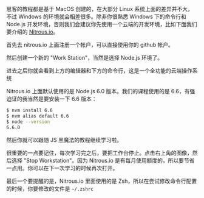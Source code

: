 思客的教程都是基于 MacOS 创建的，在大部分 Linux 系统上面的差异并不大，不过 Windows 的环境就会相差很多。除非你很熟悉 Windows 下的命令行和 Node.js 开发环境，否则我们会建议你先使用一个云端的开发环境，比如下面我们要介绍的 [Nitrous.io](https://www.nitrous.io)。

首先去 nitrous.io 上面注册一个帐户，可以直接使用你的 github 帐户。

然后创建一个新的 "Work Station"，当然是选择 Node.js 环境了。

进去之后你就会看到上方的编辑器和下方的命令行，这是一个全功能的云端操作系统

Nitrous.io 上面默认使用的是 Node.js 6.0 版本。我们的课程使用的是 6.6，有强迫证的我当然是要安装一下 6.6 版本：

```bash
$ nvm install 6.6
$ nvm alias default 6.6
$ node --version
6.6.0
```

然后你就可以跟随 JS 黑魔法的教程继续学习啦。

很重要的一点要记住，每次学习完之后，要把工作台停止。点击右上角的图像，然后选择 "Stop Workstation"。因为 Nitrous.io 是有每月使用额度的，所以要节省一点用。你可以在下一次学习的时候再次打开。

最后一个要提醒的是，Nitrous.io 里面使用的是 Zsh，所以在尝试修改命令行配置的时候，你要修改的文件是 `~/.zshrc`